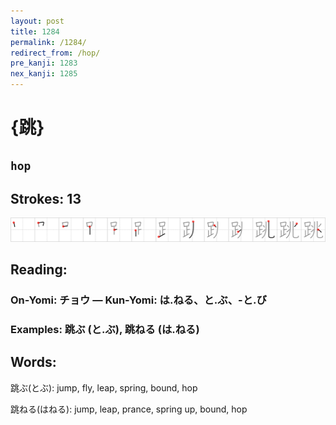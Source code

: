 ```yaml
---
layout: post
title: 1284
permalink: /1284/
redirect_from: /hop/
pre_kanji: 1283
nex_kanji: 1285
---
```


# {跳}

## `hop`

## Strokes: 13

<div class="stroke"><img src="../images/E8B7B3.png" /></div>

## Reading:

### On-Yomi: チョウ &mdash; Kun-Yomi: は.ねる、と.ぶ、-と.び

### Examples: 跳ぶ (と.ぶ), 跳ねる (は.ねる)

## Words:

跳ぶ(とぶ): jump, fly, leap, spring, bound, hop

跳ねる(はねる): jump, leap, prance, spring up, bound, hop
